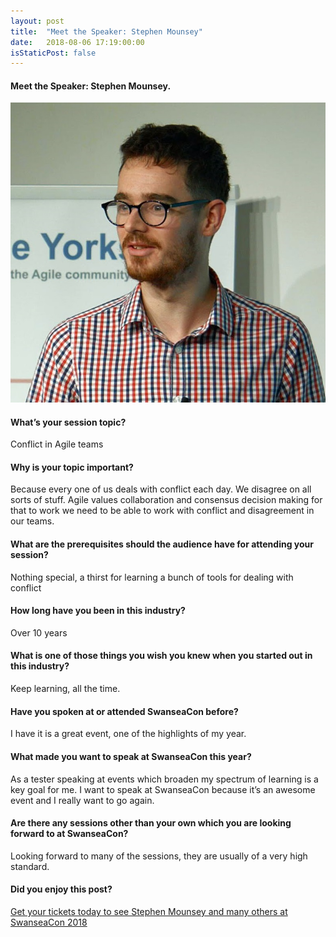 ```yaml
---
layout: post
title:  "Meet the Speaker: Stephen Mounsey"
date:   2018-08-06 17:19:00:00
isStaticPost: false
---
```


#### Meet the Speaker: Stephen Mounsey.

<img src="/img/people/StephenMounsey.jpg"/>

#### What’s your session topic?

Conflict in Agile teams 

#### Why is your topic important?
Because every one of us deals with conflict each day. We disagree on all sorts of stuff. Agile values collaboration and consensus decision making for that to work we need to be able to work with conflict and disagreement in our teams.

#### What are the prerequisites should the audience have for attending your session?
Nothing special, a thirst for learning a bunch of tools for dealing with conflict 

#### How long have you been in this industry?
Over 10 years

#### What is one of those things you wish you knew when you started out in this industry?
Keep learning, all the time.

#### Have you spoken at or attended SwanseaCon before?
I have it is a great event, one of the highlights of my year.

#### What made you want to speak at SwanseaCon this year?
As a tester speaking at events which broaden my spectrum of learning is a key goal for me. I want to speak at SwanseaCon because it’s an awesome event and I really want to go again. 

#### Are there any sessions other than your own which you are looking forward to at SwanseaCon?
Looking forward to many of the sessions, they are usually of a very high standard. 


#### Did you enjoy this post?
[Get your tickets today to see Stephen Mounsey and many others at SwanseaCon 2018](http://www.swanseacon.co.uk/)
